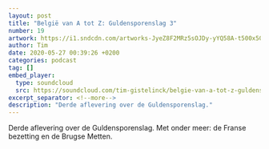 ```yaml
---
layout: post
title: "België van A tot Z: Guldensporenslag 3"
number: 19
artwork: https://i1.sndcdn.com/artworks-JyeZ8F2MRz5sOJDy-yYQ58A-t500x500.jpg
author: Tim
date: 2020-05-27 00:39:26 +0200
categories: podcast
tag: []
embed_player:
  type: soundcloud
  src: https://soundcloud.com/tim-gistelinck/belgie-van-a-tot-z-guldensporenslag-3
excerpt_separator: <!--more-->
description: "Derde aflevering over de Guldensporenslag."
---
```

Derde aflevering over de Guldensporenslag. Met onder meer: de Franse bezetting en de Brugse Metten.